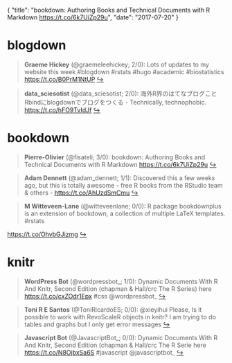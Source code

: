 {
  "title": "bookdown: Authoring Books and Technical Documents with R Markdown https://t.co/6k7UiZp29u",
  "date": "2017-07-20"
}

# blogdown

> **Graeme Hickey** (@graemeleehickey; 2/0): Lots of updates to my website this week #blogdown #rstats #hugo #academic #biostatistics https://t.co/B0PrM1NtUP  [&#8618;](https://twitter.com/xieyihui/status/887970716049694720)

<!-- -->


> **data_sciesotist** (@data_sciesotist; 2/0): 海外R界のはてなブログことRbindにblogdownでブログをつくる - Technically, technophobic. https://t.co/hFO9TvIdJf  [&#8618;](https://twitter.com/xieyihui/status/887895463915016192)

<!-- -->


# bookdown

> **Pierre-Olivier** (@fisateli; 3/0): bookdown: Authoring Books and Technical Documents with R Markdown https://t.co/6k7UiZp29u  [&#8618;](https://twitter.com/xieyihui/status/887942767523004416)

<!-- -->


> **Adam Dennett** (@adam_dennett; 1/1): Discovered this a few weeks ago, but this is totally awesome - free R books from the RStudio team &amp; others - https://t.co/AhUzdSmCmu  [&#8618;](https://twitter.com/xieyihui/status/887997614968496128)

<!-- -->


> **M Witteveen-Lane** (@witteveenlane; 0/0): R package bookdownplus is an extension of bookdown, a collection of multiple LaTeX templates. #rstats 
>
https://t.co/OhvbGJizmg  [&#8618;](https://twitter.com/xieyihui/status/888015841903751168)

<!-- -->


# knitr

> **WordPress Bot** (@wordpressbot_; 1/0): Dynamic Documents With R And Knitr, Second Edition (chapman &amp; Hall/crc The R Series) here  https://t.co/cxZOdr1Epx #css @wordpressbot_  [&#8618;](https://twitter.com/xieyihui/status/888132210737520641)

<!-- -->


> **Toni R E Santos** (@ToniRicardoES; 0/0): @xieyihui Please, Is it possible to work with RevoScaleR objects in knitr? I am trying to do tables and graphs but I only get error messages  [&#8618;](https://twitter.com/xieyihui/status/888119705373818881)

<!-- -->


> **Javascript Bot** (@JavascriptBot_; 0/0): Dynamic Documents With R And Knitr, Second Edition (chapman &amp; Hall/crc The R Serie here  https://t.co/N8OjbxSa6S #javascript @javascriptbot_  [&#8618;](https://twitter.com/xieyihui/status/887791017633730564)

<!-- -->


